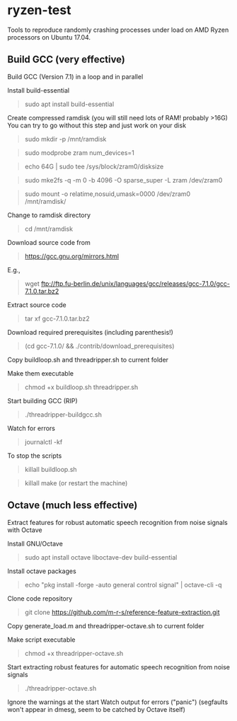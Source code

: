 # ryzen-test
Tools to reproduce randomly crashing processes under load on AMD Ryzen processors on Ubuntu 17.04.


## Build GCC (very effective) ##
Build GCC (Version 7.1) in a loop and in parallel

Install build-essential
> sudo apt install build-essential

Create compressed ramdisk
(you will still need lots of RAM! probably >16G)
You can try to go without this step and just work on your disk
> sudo mkdir -p /mnt/ramdisk

> sudo modprobe zram num_devices=1

> echo 64G | sudo tee /sys/block/zram0/disksize

> sudo mke2fs -q -m 0 -b 4096 -O sparse_super -L zram /dev/zram0

> sudo mount -o relatime,nosuid,umask=0000 /dev/zram0 /mnt/ramdisk/

Change to ramdisk directory
> cd /mnt/ramdisk

Download source code from
> https://gcc.gnu.org/mirrors.html

E.g.,
> wget ftp://ftp.fu-berlin.de/unix/languages/gcc/releases/gcc-7.1.0/gcc-7.1.0.tar.bz2

Extract source code
> tar xf gcc-7.1.0.tar.bz2

Download required prerequisites (including parenthesis!)
> (cd gcc-7.1.0/ && ./contrib/download_prerequisites)

Copy buildloop.sh and threadripper.sh to current folder

Make them executable
> chmod +x buildloop.sh threadripper.sh

Start building GCC (RIP)
> ./threadripper-buildgcc.sh

Watch for errors
> journalctl -kf

To stop the scripts
> killall buildloop.sh

> killall make
(or restart the machine)


## Octave (much less effective) ##
Extract features for robust automatic speech recognition from noise signals with Octave 

Install GNU/Octave
> sudo apt install octave liboctave-dev build-essential

Install octave packages
> echo "pkg install -forge -auto general control signal" | octave-cli -q

Clone code repository
> git clone https://github.com/m-r-s/reference-feature-extraction.git

Copy generate_load.m and threadripper-octave.sh to current folder

Make script executable
> chmod +x threadripper-octave.sh

Start extracting robust features for automatic speech recognition from noise signals
> ./threadripper-octave.sh

Ignore the warnings at the start
Watch output for errors ("panic")
(segfaults won't appear in dmesg, seem to be catched by Octave itself)





